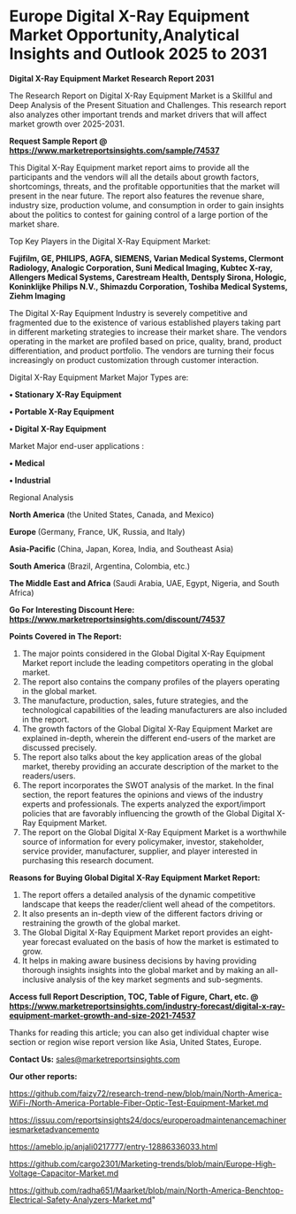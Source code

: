 # Europe Digital X-Ray Equipment Market Opportunity,Analytical Insights and Outlook 2025 to 2031

<strong>Digital X-Ray Equipment Market Research Report 2031</strong>

The Research Report on Digital X-Ray Equipment Market is a Skillful and Deep Analysis of the Present Situation and Challenges. This research report also analyzes other important trends and market drivers that will affect market growth over 2025-2031.

<strong>Request Sample Report @ <a href=https://www.marketreportsinsights.com/sample/74537>https://www.marketreportsinsights.com/sample/74537</a></strong>

This Digital X-Ray Equipment market report aims to provide all the participants and the vendors will all the details about growth factors, shortcomings, threats, and the profitable opportunities that the market will present in the near future. The report also features the revenue share, industry size, production volume, and consumption in order to gain insights about the politics to contest for gaining control of a large portion of the market share.

Top Key Players in the Digital X-Ray Equipment Market:

<strong>Fujifilm, GE, PHILIPS, AGFA, SIEMENS, Varian Medical Systems, Clermont Radiology, Analogic Corporation, Suni Medical Imaging, Kubtec X-ray, Allengers Medical Systems, Carestream Health, Dentsply Sirona, Hologic, Koninklijke Philips N.V., Shimazdu Corporation, Toshiba Medical Systems, Ziehm Imaging</strong>

The Digital X-Ray Equipment Industry is severely competitive and fragmented due to the existence of various established players taking part in different marketing strategies to increase their market share. The vendors operating in the market are profiled based on price, quality, brand, product differentiation, and product portfolio. The vendors are turning their focus increasingly on product customization through customer interaction.

Digital X-Ray Equipment Market Major Types are:

<strong>• Stationary X-Ray Equipment

• Portable X-Ray Equipment

• Digital X-Ray Equipment</strong>

Market Major end-user applications :

<strong>• Medical

• Industrial</strong>

Regional Analysis

</u><strong><b>North America</b></strong> (the United States, Canada, and Mexico)

<strong><b>Europe </b></strong>(Germany, France, UK, Russia, and Italy)

<strong><b>Asia-Pacific</b></strong> (China, Japan, Korea, India, and Southeast Asia)

<strong><b>South America</b></strong> (Brazil, Argentina, Colombia, etc.)

<strong><b>The Middle East and Africa</b></strong> (Saudi Arabia, UAE, Egypt, Nigeria, and South Africa)

<strong>Go For Interesting Discount Here: <a href=https://www.marketreportsinsights.com/discount/74537>https://www.marketreportsinsights.com/discount/74537</a></strong>

<strong>Points Covered in The Report:</strong>
<ol>
  <li>The major points considered in the Global Digital X-Ray Equipment Market report include the leading competitors operating in the global market.</li>
  <li>The report also contains the company profiles of the players operating in the global market.</li>
  <li>The manufacture, production, sales, future strategies, and the technological capabilities of the leading manufacturers are also included in the report.</li>
  <li>The growth factors of the Global Digital X-Ray Equipment Market are explained in-depth, wherein the different end-users of the market are discussed precisely.</li>
  <li>The report also talks about the key application areas of the global market, thereby providing an accurate description of the market to the readers/users.</li>
  <li>The report incorporates the SWOT analysis of the market. In the final section, the report features the opinions and views of the industry experts and professionals. The experts analyzed the export/import policies that are favorably influencing the growth of the Global Digital X-Ray Equipment Market.</li>
  <li>The report on the Global Digital X-Ray Equipment Market is a worthwhile source of information for every policymaker, investor, stakeholder, service provider, manufacturer, supplier, and player interested in purchasing this research document.</li>
</ol>
<strong>Reasons for Buying Global Digital X-Ray Equipment Market Report:</strong>

<ol>
  <li>The report offers a detailed analysis of the dynamic competitive landscape that keeps the reader/client well ahead of the competitors.</li>
  <li>It also presents an in-depth view of the different factors driving or restraining the growth of the global market.</li>
  <li>The Global Digital X-Ray Equipment Market report provides an eight-year forecast evaluated on the basis of how the market is estimated to grow.</li>
  <li>It helps in making aware business decisions by having providing thorough insights insights into the global market and by making an all-inclusive analysis of the key market segments and sub-segments.</li>
</ol>
<strong>Access full Report Description, TOC, Table of Figure, Chart, etc. @ <a href=https://www.marketreportsinsights.com/industry-forecast/digital-x-ray-equipment-market-growth-and-size-2021-74537>https://www.marketreportsinsights.com/industry-forecast/digital-x-ray-equipment-market-growth-and-size-2021-74537</a></strong>


Thanks for reading this article; you can also get individual chapter wise section or region wise report version like Asia, United States, Europe.

<strong>Contact Us:</strong>
sales@marketreportsinsights.com

<strong>Our other reports:</strong>

<a href=https://github.com/faizy72/research-trend-new/blob/main/North-America-WiFi-/North-America-Portable-Fiber-Optic-Test-Equipment-Market.md>https://github.com/faizy72/research-trend-new/blob/main/North-America-WiFi-/North-America-Portable-Fiber-Optic-Test-Equipment-Market.md</a>

<a href=https://issuu.com/reportsinsights24/docs/europeroadmaintenancemachineriesmarketadvancemento>https://issuu.com/reportsinsights24/docs/europeroadmaintenancemachineriesmarketadvancemento</a>

<a href=https://ameblo.jp/anjali0217777/entry-12886336033.html>https://ameblo.jp/anjali0217777/entry-12886336033.html</a>

<a href=https://github.com/cargo2301/Marketing-trends/blob/main/Europe-High-Voltage-Capacitor-Market.md>https://github.com/cargo2301/Marketing-trends/blob/main/Europe-High-Voltage-Capacitor-Market.md</a>

<a href=https://github.com/radha651/Maarket/blob/main/North-America-Benchtop-Electrical-Safety-Analyzers-Market.md>https://github.com/radha651/Maarket/blob/main/North-America-Benchtop-Electrical-Safety-Analyzers-Market.md</a>"
